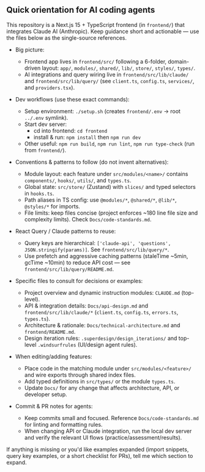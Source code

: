 ## Quick orientation for AI coding agents

This repository is a Next.js 15 + TypeScript frontend (in `frontend/`) that integrates Claude AI (Anthropic). Keep guidance short and actionable — use the files below as the single-source references.

- Big picture:

  - Frontend app lives in `frontend/src/` following a 6-folder, domain-driven layout: `app/`, `modules/`, `shared/`, `lib/`, `store/`, `styles/`, `types/`.
  - AI integrations and query wiring live in `frontend/src/lib/claude/` and `frontend/src/lib/query/` (see `client.ts`, `config.ts`, `services/`, and `providers.tsx`).

- Dev workflows (use these exact commands):

  - Setup environment: `./setup.sh` (creates `frontend/.env` → root `../.env` symlink).
  - Start dev server:
    - cd into frontend: `cd frontend`
    - install & run: `npm install` then `npm run dev`
  - Other useful: `npm run build`, `npm run lint`, `npm run type-check` (run from `frontend/`).

- Conventions & patterns to follow (do not invent alternatives):

  - Module layout: each feature under `src/modules/<name>/` contains `components/`, `hooks/`, `utils/`, and `types.ts`.
  - Global state: `src/store/` (Zustand) with `slices/` and typed selectors in `hooks.ts`.
  - Path aliases in TS config: use `@modules/*`, `@shared/*`, `@lib/*`, `@styles/*` for imports.
  - File limits: keep files concise (project enforces ~180 line file size and complexity limits). Check `Docs/code-standards.md`.

- React Query / Claude patterns to reuse:

  - Query keys are hierarchical: `['claude-api', 'questions', JSON.stringify(params)]`. See `frontend/src/lib/query/*`.
  - Use prefetch and aggressive caching patterns (staleTime ~5min, gcTime ~10min) to reduce API cost — see `frontend/src/lib/query/README.md`.

- Specific files to consult for decisions or examples:

  - Project overview and dynamic instruction modules: `CLAUDE.md` (top-level).
  - API & integration details: `Docs/api-design.md` and `frontend/src/lib/claude/*` (`client.ts`, `config.ts`, `errors.ts`, `types.ts`).
  - Architecture & rationale: `Docs/technical-architecture.md` and `frontend/README.md`.
  - Design iteration rules: `.superdesign/design_iterations/` and top-level `.windsurfrules` (UI/design agent rules).

- When editing/adding features:

  - Place code in the matching module under `src/modules/<feature>/` and wire exports through shared index files.
  - Add typed definitions in `src/types/` or the module `types.ts`.
  - Update `Docs/` for any change that affects architecture, API, or developer setup.

- Commit & PR notes for agents:
  - Keep commits small and focused. Reference `Docs/code-standards.md` for linting and formatting rules.
  - When changing API or Claude integration, run the local dev server and verify the relevant UI flows (practice/assessment/results).

If anything is missing or you'd like examples expanded (import snippets, query key examples, or a short checklist for PRs), tell me which section to expand.
